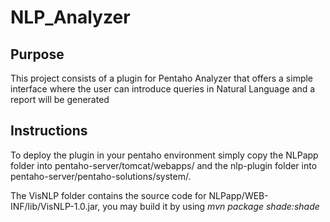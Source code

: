 NLP_Analyzer
============

Purpose
-------

This project consists of a plugin for Pentaho Analyzer that offers a simple interface where the user can introduce queries in Natural Language and a report will be generated

Instructions
---------------

To deploy the plugin in your pentaho environment simply copy the NLPapp folder into pentaho-server/tomcat/webapps/ and the nlp-plugin folder into pentaho-server/pentaho-solutions/system/.

The VisNLP folder contains the source code for NLPapp/WEB-INF/lib/VisNLP-1.0.jar, you may build it by using *mvn package shade:shade*